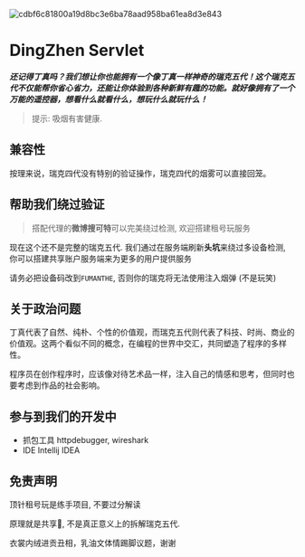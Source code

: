 ![cdbf6c81800a19d8bc3e6ba78aad958ba61ea8d3e843](https://github.com/user-attachments/assets/c9cef282-cdc3-49b3-b730-84c8090bfac3)
# DingZhen Servlet
***还记得丁真吗？我们想让你也能拥有一个像丁真一样神奇的瑞克五代！这个瑞克五代不仅能帮你省心省力，还能让你体验到各种新鲜有趣的功能。就好像拥有了一个万能的遥控器，想看什么就看什么，想玩什么就玩什么！***
> 提示: 吸烟有害健康.

## 兼容性

按理来说，瑞克四代没有特别的验证操作，瑞克四代的烟雾可以直接回笼。

## 帮助我们绕过验证

> 搭配代理的**微博搜可特**可以完美绕过检测, 欢迎搭建租号玩服务

现在这个还不是完整的瑞克五代. 我们通过在服务端刷新**头坑**来绕过多设备检测, 你可以搭建共享账户服务端来为更多的用户提供服务

请务必把设备码改到`FUMANTHE`, 否则你的瑞克将无法使用注入烟弹 (不是玩笑)

[//]: # (同时你还需要提供vapegg_session的cookie &#40;可以在开发者工具中找到&#41;, 这个cookie应该有时效性,)

[//]: # (但是我们还没有找到绕过reCaptcha的方法.)

## 关于政治问题

丁真代表了自然、纯朴、个性的价值观，而瑞克五代则代表了科技、时尚、商业的价值观。这两个看似不同的概念，在编程的世界中交汇，共同塑造了程序的多样性。

程序员在创作程序时，应该像对待艺术品一样，注入自己的情感和思考，但同时也要考虑到作品的社会影响。

## 参与到我们的开发中

- 抓包工具 httpdebugger, wireshark
- IDE Intellij IDEA

## 免责声明

顶针租号玩是练手项目, 不要过分解读

原理就是共享🐀, 不是真正意义上的拆解瑞克五代.

衣裳内绒进贡丑相，乳油文体情踢脚议题，谢谢
